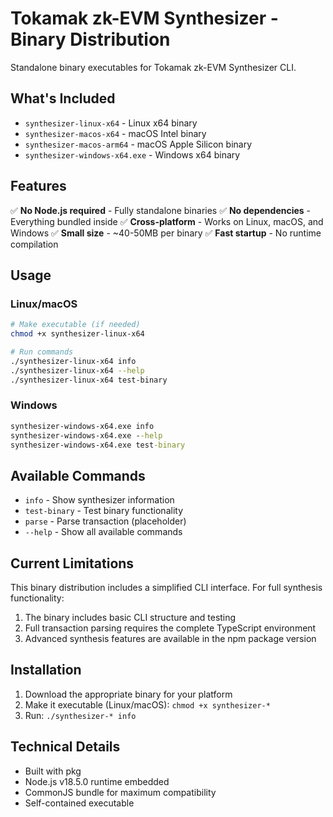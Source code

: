 # Tokamak zk-EVM Synthesizer - Binary Distribution

Standalone binary executables for Tokamak zk-EVM Synthesizer CLI.

## What's Included

- `synthesizer-linux-x64` - Linux x64 binary
- `synthesizer-macos-x64` - macOS Intel binary  
- `synthesizer-macos-arm64` - macOS Apple Silicon binary
- `synthesizer-windows-x64.exe` - Windows x64 binary

## Features

✅ **No Node.js required** - Fully standalone binaries
✅ **No dependencies** - Everything bundled inside
✅ **Cross-platform** - Works on Linux, macOS, and Windows
✅ **Small size** - ~40-50MB per binary
✅ **Fast startup** - No runtime compilation

## Usage

### Linux/macOS
```bash
# Make executable (if needed)
chmod +x synthesizer-linux-x64

# Run commands
./synthesizer-linux-x64 info
./synthesizer-linux-x64 --help
./synthesizer-linux-x64 test-binary
```

### Windows
```cmd
synthesizer-windows-x64.exe info
synthesizer-windows-x64.exe --help
synthesizer-windows-x64.exe test-binary
```

## Available Commands

- `info` - Show synthesizer information
- `test-binary` - Test binary functionality
- `parse` - Parse transaction (placeholder)
- `--help` - Show all available commands

## Current Limitations

This binary distribution includes a simplified CLI interface. For full synthesis functionality:

1. The binary includes basic CLI structure and testing
2. Full transaction parsing requires the complete TypeScript environment
3. Advanced synthesis features are available in the npm package version

## Installation

1. Download the appropriate binary for your platform
2. Make it executable (Linux/macOS): `chmod +x synthesizer-*`
3. Run: `./synthesizer-* info`

## Technical Details

- Built with pkg
- Node.js v18.5.0 runtime embedded
- CommonJS bundle for maximum compatibility
- Self-contained executable

